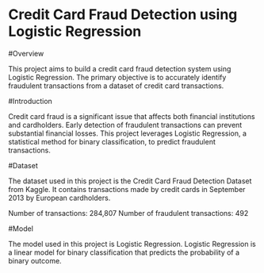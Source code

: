 # Credit Card Fraud Detection using Logistic Regression
#Overview

This project aims to build a credit card fraud detection system using Logistic Regression. The primary objective is to accurately identify fraudulent transactions from a dataset of credit card transactions.

#Introduction

Credit card fraud is a significant issue that affects both financial institutions and cardholders. Early detection of fraudulent transactions can prevent substantial financial losses. This project leverages Logistic Regression, a statistical method for binary classification, to predict fraudulent transactions.

#Dataset

The dataset used in this project is the Credit Card Fraud Detection Dataset from Kaggle. It contains transactions made by credit cards in September 2013 by European cardholders.

Number of transactions: 284,807
Number of fraudulent transactions: 492

#Model

The model used in this project is Logistic Regression. Logistic Regression is a linear model for binary classification that predicts the probability of a binary outcome.
